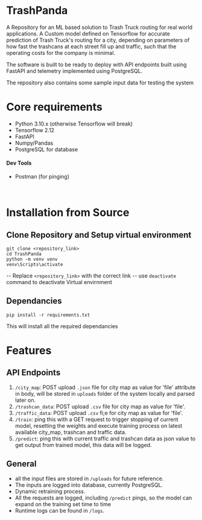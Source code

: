 # TrashPanda
A Repository for an ML based solution to Trash Truck routing for real world applications. A Custom model defined on Tensorflow for accurate prediction of Trash Truck's routing for a city, depending on parameters of how fast the trashcans at each street fill up and traffic, such that the operating costs for the company is minimal.

The software is built to be ready to deploy with API endpoints built using FastAPI and telemetry implemented using PostgreSQL.

The repository also contains some sample input data for testing the system
<br>

# Core requirements

- Python 3.10.x (otherwise Tensorflow will break)
- Tensorflow 2.12
- FastAPI
- Numpy/Pandas
- PostgreSQL for database

#### Dev Tools
- Postman (for pinging)

<br>

# Installation from Source
## Clone Repository and Setup virtual environment

```
git clone <repository_link>
cd TrashPanda
python -m venv venv
venv\Scripts\activate
```
-- Replace `<repository_link>` with the correct link
-- use `deactivate` command to deactivate Virtual envirnment

## Dependancies

```
pip install -r requirements.txt
```
This will install all the required dependancies 

# Features

## API Endpoints

1) `/city_map`: POST upload `.json` file for city map as value for 'file' attribute in body, will be stored in `uploads` folder of the system locally and parsed later on.
2) `/trashcan_data`: POST upload `.csv` file for city map as value for 'file'.
3) `/traffic_data`: POST upload `.csv` fi;e for city map as value for 'file'.
4) `/train`: ping this with a GET request to trigger stopping of current model, resetting the weights and execute training process on latest available city_map, trashcan and traffic data.
5) `/predict`: ping this with current traffic and trashcan data as json value to get output from trained model, this data will be logged.

## General

- all the input files are stored in `/uploads` for future reference.
- The inputs are logged into database, currently PostgreSQL.
- Dynamic retraining process.
- All the requests are logged, including `/predict` pings, so the model can expand on the training set time to time
- Runtime logs can be found in `/logs`.
